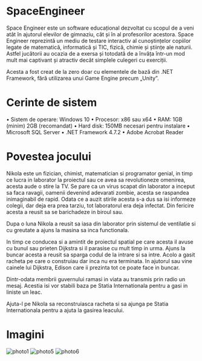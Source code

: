 # SpaceEngineer

Space Engineer este un software educațional dezvoltat cu scopul de a veni atât în ajutorul elevilor de gimnaziu, cât și în al profesorilor acestora. Space Engineer reprezintă un mediu de testare interactiv al cunoștințelor copiilor legate de matematică, informatică și TIC, fizică, chimie și științe ale naturii. Astfel jucătorii au ocazia de a exersa și totodată de a învăța într-un mod mult mai captivant și atractiv decât simplele culegeri cu exerciții.

Acesta a fost creat de la zero doar cu elementele de bază din .NET Framework, fără utilizarea unui Game Engine precum „Unity”.

# Cerinte de sistem

•	Sistem de operare: Windows 10
•	Procesor: x86 sau x64
•	RAM: 1GB (minim) 2GB (recomandat)
•	Hard disk: 150MB necesari pentru instalare
•	Microsoft SQL Server
•	.NET Framework 4.7.2
•	Adobe Acrobat Reader

# Povestea jocului
Nikola este un fizician, chimist, matematician si programator genial, in timp ce lucra in laborator la proiectul sau ce avea sa revolutioneze omenirea, acesta aude o stire la TV. Se pare ca un virus scapat din laborator a inceput sa faca ravagii, oamenii devenind adevarati zombie, acesta se raspandea inimaginabil de rapid. Odata ce a auzit stirile acesta s-a dus sa isi informeze colegii, dar deja era prea tarziu, tot laboratorul era deja infectat. Din fericire acesta a reusit sa se barichadeze in biroul sau.

Dupa o luna Nikola a reusit sa iasa din laborator prin sistemul de ventilatie si cu greutate a ajuns la masina sa inca functionala.

In timp ce conducea si a amintit de proiectul spatial pe care acesta il avuse cu bunul sau prieten Dijkstra si il parasise cu mult timp in urma. Ajuns la buncar acesta a reusit sa sparga codul de la intrare si sa intre. Acolo a gasit racheta pe care o construiau dar inca nu era terminata. In ajutorul sau vine cainele lui Dijkstra, Edison care ii prezinta tot ce poate face in buncar. 

Dintr-odata membrii guvernului ramasi in viata au transmis prin radio un mesaj. Acestia isi vor stabili baza pe Statia Internationala pentru a gasi in liniste un leac. 

Ajuta-l pe Nikola sa reconstruiasca racheta si sa ajunga pe Statia Internationala pentru a ajuta la gasirea leacului.

# Imagini
![photo1](https://user-images.githubusercontent.com/67959460/180647870-46f278eb-2426-4565-b576-931ad906499f.png)
![photo5](https://user-images.githubusercontent.com/67959460/180647871-d1831b76-3e80-4939-a871-0ebfb14b95b7.png)
![photo6](https://user-images.githubusercontent.com/67959460/180647874-d58212fe-5e08-499c-9aee-847779b6b3fb.png)
